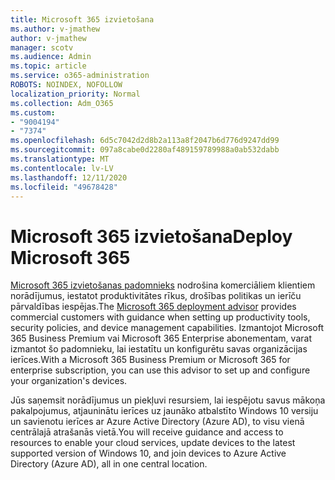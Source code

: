 ```yaml
---
title: Microsoft 365 izvietošana
ms.author: v-jmathew
author: v-jmathew
manager: scotv
ms.audience: Admin
ms.topic: article
ms.service: o365-administration
ROBOTS: NOINDEX, NOFOLLOW
localization_priority: Normal
ms.collection: Adm_O365
ms.custom:
- "9004194"
- "7374"
ms.openlocfilehash: 6d5c7042d2d8b2a113a8f2047b6d776d9247dd99
ms.sourcegitcommit: 097a8cabe0d2280af489159789988a0ab532dabb
ms.translationtype: MT
ms.contentlocale: lv-LV
ms.lasthandoff: 12/11/2020
ms.locfileid: "49678428"
---
```

# <a name="deploy-microsoft-365"></a><span data-ttu-id="df6fd-102">Microsoft 365 izvietošana</span><span class="sxs-lookup"><span data-stu-id="df6fd-102">Deploy Microsoft 365</span></span>

<span data-ttu-id="df6fd-103">[Microsoft 365 izvietošanas padomnieks](https://go.microsoft.com/fwlink/?linkid=2072646) nodrošina komerciāliem klientiem norādījumus, iestatot produktivitātes rīkus, drošības politikas un ierīču pārvaldības iespējas.</span><span class="sxs-lookup"><span data-stu-id="df6fd-103">The [Microsoft 365 deployment advisor](https://go.microsoft.com/fwlink/?linkid=2072646) provides commercial customers with guidance when setting up productivity tools, security policies, and device management capabilities.</span></span> <span data-ttu-id="df6fd-104">Izmantojot Microsoft 365 Business Premium vai Microsoft 365 Enterprise abonementam, varat izmantot šo padomnieku, lai iestatītu un konfigurētu savas organizācijas ierīces.</span><span class="sxs-lookup"><span data-stu-id="df6fd-104">With a Microsoft 365 Business Premium or Microsoft 365 for enterprise subscription, you can use this advisor to set up and configure your organization's devices.</span></span>

<span data-ttu-id="df6fd-105">Jūs saņemsit norādījumus un piekļuvi resursiem, lai iespējotu savus mākoņa pakalpojumus, atjauninātu ierīces uz jaunāko atbalstīto Windows 10 versiju un savienotu ierīces ar Azure Active Directory (Azure AD), to visu vienā centrālajā atrašanās vietā.</span><span class="sxs-lookup"><span data-stu-id="df6fd-105">You will receive guidance and access to resources to enable your cloud services, update devices to the latest supported version of Windows 10, and join devices to Azure Active Directory (Azure AD), all in one central location.</span></span>
